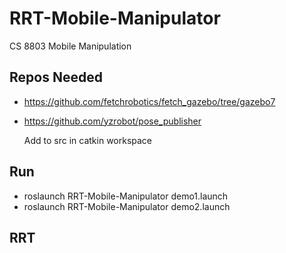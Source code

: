 # RRT-Mobile-Manipulator
CS 8803 Mobile Manipulation

## Repos Needed
- https://github.com/fetchrobotics/fetch_gazebo/tree/gazebo7
- https://github.com/yzrobot/pose_publisher

  Add to src in catkin workspace
  
## Run
- roslaunch RRT-Mobile-Manipulator demo1.launch
- roslaunch RRT-Mobile-Manipulator demo2.launch

## RRT
